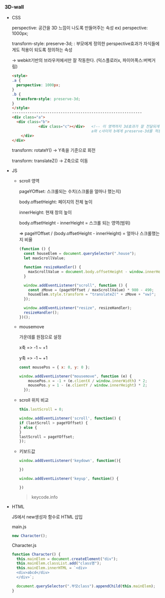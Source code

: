 ### 3D-wall

- CSS 

  perspective:  공간을 3D 느낌이 나도록 만들어주는 속성  ex) perspective: 1000px;

  transform-style: preserve-3d; : 부모에게 정의한 perspective효과가 자식들에게도 적용이 되도록 정의하는 속성 

  -> webkit기반의 브라우저에서만 잘 작동한다. (익스플로러x, 파이어폭스:버벅거림)

  ```html
  <style>
  .a {
    perspective: 1000px;
  }
  .b {
    transform-style: preserve-3d;
  }
  </style>
  -----------------------------------------------------------
  <div class="a">
  	<div class="b">
              <div class="c"></div>   <!-- 이 영역까지 3d효과가 잘 전달되게 만들어야한다. 
  									  a와 c사이의 b에게 preserve-3d를 적용해야한다.-->
      </div>
  </div>
  ```

  transform: rotateY() -> Y축을 기준으로 회전

  transform: translateZ() -> Z축으로 이동

  

  

- JS

  - scroll 영역

    pageYOffset: 스크롤되는 수치(스크롤을 얼마나 했는지)

    body.offsetHeight: 페이지의 전체 높이

    innerHeight: 현재 창의 높이

    body.offsetHeight - innerHeight = 스크롤 되는 영역(범위)

    => pageYOffset / (body.offsetHeight - innerHeight) = 얼마나 스크롤했는지 비율

    ```javascript
    (function () {
      const houseElem = document.querySelector(".house");
      let maxScrollValue;
    
      function resizeHandler() {
        maxScrollValue = document.body.offsetHeight - window.innerHeight;
      }
    
      window.addEventListener("scroll", function () {
        const zMove = (pageYOffset / maxScrollValue) * 980 - 490;
        houseElem.style.transform = "translateZ(" + zMove + "vw)";
      });
    
      window.addEventListener("resize", resizeHandler);
      resizeHandler();
    })();
    
    ```

  - mousemove

    가운데를 원점으로 설정

    x축 => -1 ~ +1

    y축 => -1 ~ +1

    ```javascript
    const mousePos = { x: 0, y: 0 };
    
    window.addEventListener("mousemove", function (e) {
        mousePos.x = -1 + (e.clientX / window.innerWidth) * 2;
        mousePos.y = 1 - (e.clientY / window.innerHeight) * 2;
      });
    
    ```

  - scroll 위치 비교

    ```javascript
    this.lastScroll = 0;
    
    window.addEventListener('scroll', function() {
    if (lastScroll > pageYOffset) {
    } else {
    }
    lastScroll = pageYOffset;
    });
    ```

  - 키보드값

    ```javascript
    window.addEventListener('keydown', function(){
    
    })
    
    window.addEventListener('keyup', function() {
    
    })
    ```

    > keycode.info



- HTML

  JS에서 new생성자 함수로 HTML 삽입

  main.js

  ```javascript
  new Character();
  ```

  Character.js

  ```javascript
  function Character() {
    this.mainElem = document.createElement("div");
    this.mainElem.classList.add("class명");
    this.mainElem.innerHTML = `<div>
    <div>abcd</div>
    </div>`;
  
    document.querySelector(".부모class").appendChild(this.mainElem);
  }
  
  ```

  

